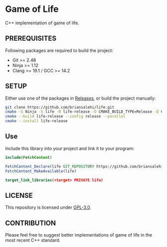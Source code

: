 # Game of Life

C++ implementation of game of life.

## PREREQUISITES

Following packages are required to build the project:

* Git >= 2.48
* Ninja >= 1.12
* Clang >= 19.1 / GCC >= 14.2

## SETUP

Either use one of the packages in [Releases](https://github.com/briansalehi/life/releases), or build the project manually:

```sh
git clone https://github.com/briansalehi/life.git
cmake -G Ninja -S life -B life-release -D CMAKE_BUILD_TYPE=Release -D CMAKE_INSTALL_PREFIX=$HOME/.local
cmake --build life-release --config release --parallel
cmake --install life-release
```

## Use

Include this library into your project and link it to your program:

```cmake
include(FetchContent)

FetchContent_Declare(life GIT_REPOSITORY https://github.com/briansalehi/life.git GIT_TAG main)
FetchContent_MakeAvailable(life)

target_link_libraries(<target> PRIVATE life)
```

## LICENSE

This repository is licensed under [GPL-3.0](LICENSE.md).

## CONTRIBUTION

Please feel free to suggest better implementations of game of life in the most recent C++ standard.
